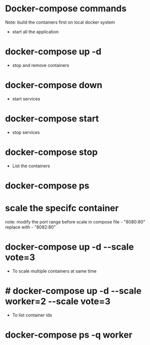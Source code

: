 # Docker-compose commands 

Note: build the containers first on local docker system
- start all the application
# docker-compose up -d 

- stop and remove containers
# docker-compose down 

- start services 
# docker-compose start 

- stop services 
# docker-compose stop 

- List the containers 
# docker-compose ps 

# scale the specifc container  
 note: modify the port range before scale 
 in compose file - "8080:80" replace with - "8082:80"
# docker-compose  up -d --scale vote=3 

- To scale multiple containers at same time 
# # docker-compose  up -d --scale worker=2 --scale vote=3

- To list container ids 
# docker-compose ps -q worker
